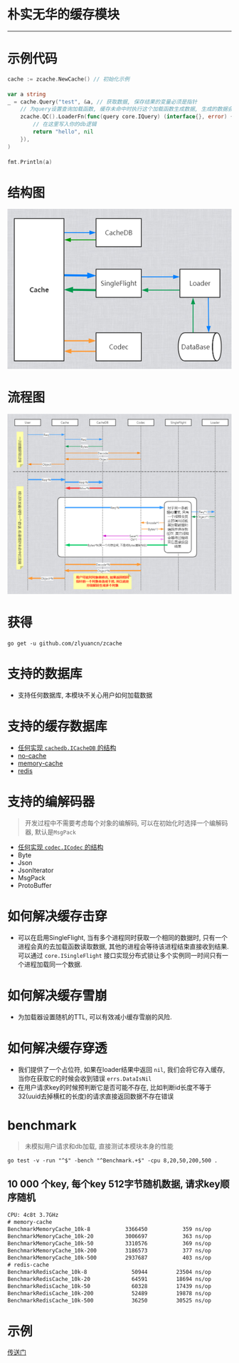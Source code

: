 # 朴实无华的缓存模块

---

# 示例代码

```go
cache := zcache.NewCache() // 初始化示例

var a string
_ = cache.Query("test", &a, // 获取数据, 保存结果的变量必须是指针
    // 为query设置查询加载函数, 缓存未命中时执行这个加载函数生成数据, 生成的数据会自动存入缓存
    zcache.QC().LoaderFn(func(query core.IQuery) (interface{}, error) {
        // 在这里写入你的db逻辑
        return "hello", nil
    }),
)

fmt.Println(a)
```

# 结构图

![结构图](./assets/struct.png)

# 流程图

![流程图](./assets/flow_chart.png)

# 获得

`go get -u github.com/zlyuancn/zcache`

# 支持的数据库

+ 支持任何数据库, 本模块不关心用户如何加载数据

# 支持的缓存数据库

+ [任何实现 `cachedb.ICacheDB` 的结构](./core/cachedb.go)
+ [no-cache](./cachedb/no-cache/no-cache.go)
+ [memory-cache](./cachedb/memory-cache/memory-cache.go)
+ [redis](./cachedb/redis-cache/redis-cache.go)

# 支持的编解码器

> 开发过程中不需要考虑每个对象的编解码, 可以在初始化时选择一个编解码器, 默认是`MsgPack`

+ [任何实现 `codec.ICodec` 的结构](./core/codec.go)
+ Byte
+ Json
+ JsonIterator
+ MsgPack
+ ProtoBuffer

# 如何解决缓存击穿

+ 可以在启用SingleFlight, 当有多个进程同时获取一个相同的数据时, 只有一个进程会真的去加载函数读取数据, 其他的进程会等待该进程结束直接收到结果. 可以通过 `core.ISingleFlight` 接口实现分布式锁让多个实例同一时间只有一个进程加载同一个数据.

# 如何解决缓存雪崩

+ 为加载器设置随机的TTL, 可以有效减小缓存雪崩的风险.

# 如何解决缓存穿透

+ 我们提供了一个占位符, 如果在loader结果中返回 `nil`, 我们会将它存入缓存, 当你在获取它的时候会收到错误 `errs.DataIsNil`
+ 在用户请求key的时候预判断它是否可能不存在, 比如判断id长度不等于32(uuid去掉横杠的长度)的请求直接返回数据不存在错误

# benchmark

> 未模拟用户请求和db加载, 直接测试本模块本身的性能

```shell script
go test -v -run "^$" -bench "^Benchmark.+$" -cpu 8,20,50,200,500 .
```

## 10 000 个key, 每个key 512字节随机数据, 请求key顺序随机

```text
CPU: 4c8t 3.7GHz
# memory-cache
BenchmarkMemoryCache_10k-8       	 3366450	       359 ns/op
BenchmarkMemoryCache_10k-20      	 3006697	       363 ns/op
BenchmarkMemoryCache_10k-50      	 3310576	       369 ns/op
BenchmarkMemoryCache_10k-200     	 3186573	       377 ns/op
BenchmarkMemoryCache_10k-500     	 2937687	       403 ns/op
# redis-cache
BenchmarkRedisCache_10k-8        	   50944	     23504 ns/op
BenchmarkRedisCache_10k-20       	   64591	     18694 ns/op
BenchmarkRedisCache_10k-50       	   60328	     17439 ns/op
BenchmarkRedisCache_10k-200      	   52489	     19878 ns/op
BenchmarkRedisCache_10k-500      	   36250	     30525 ns/op
```

# 示例

[传送门](./example)

